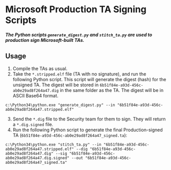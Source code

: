# Microsoft Production TA Signing Scripts

##### The Python scripts `generate_digest.py` and `stitch_ta.py` are used to production sign Microsoft-built TAs.

## Usage

1. Compile the TAs as usual.
2. Take the `*.stripped.elf` file (TA with no signature), and run the following Python script.
This script will generate the digest (hash) for the unsigned TA. The digest will be stored in `6b51f84e-a93d-456c-ab0e29ad8f264a47.dig` in the same folder as the TA. The digest will be in ASCII Base64 format.
```
c:\Python34\python.exe "generate_digest.py" --in "6b51f84e-a93d-456c-ab0e29ad8f264a47.stripped.elf"
```
3. Send the `*.dig` file to the Security team for them to sign. They will return a `*.dig.signed` file.
4. Run the following Python script to generate the final Production-signed TA (`6b51f84e-a93d-456c-ab0e29ad8f264a47_signed.ta`):
```
c:\Python34\python.exe "stitch_ta.py" --in "6b51f84e-a93d-456c-ab0e29ad8f264a47.stripped.elf" --dig "6b51f84e-a93d-456c-ab0e29ad8f264a47.dig" --sig "6b51f84e-a93d-456c-ab0e29ad8f264a47.dig.signed" --out "6b51f84e-a93d-456c-ab0e29ad8f264a47_signed.ta"
```